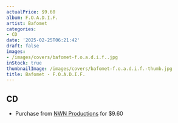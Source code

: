 ```yaml
---
actualPrice: $9.60
album: F.O.A.D.I.F.
artist: Bafomet
categories:
- CD
date: '2025-02-25T06:21:42'
draft: false
images:
- /images/covers/bafomet-f.o.a.d.i.f..jpg
inStock: true
thumbnailImage: /images/covers/bafomet-f.o.a.d.i.f.-thumb.jpg
title: Bafomet - F.O.A.D.I.F.
---
```


## CD
* Purchase from [NWN Productions](http://shop.nwnprod.com/index.php?route=product/product&path=93&product_id=50047&sort=pd.name&order=ASC) for $9.60

